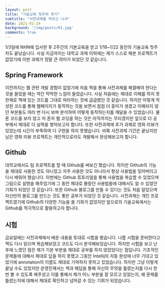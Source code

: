 ```yaml
---
layout: post
title: "기술교육 첫주차 후기"
subtitle: "사전과제를 마치고 나서"
date: 2021-01-24
background: '/img/posts/01.jpg'
comments: true
---
```


 1/3일에 NHN에 입사한 후 2주간의 기본교육을 받고 1/18~1/22 동안의 기술교육 첫주차도 끝났습니다. 사실 지금까지는 대학교 과제 이외에는 제가 스스로 해본 프로젝트가 없었기에 이번 과제가 정말 큰 의미가 되었던 것 같습니다.  

## Spring Framework  
 이전까지는 웹 관련 개발 경험이 없었기에 처음 책을 통해 사전과제를 해결해야 한다는 것을 들었을 때는 약간 막막한 느낌이 들었습니다. 사실 처음에는 제대로 이해를 하지 못한채로 책에 있는 코드를 그대로 따라하는 것에 급급했던 것 같습니다. 하지만 이렇게 작성한 코드를 통해 웹페이지가 동작하는 것을 보면서 점점 더 흥미가 생겼고 이해되지 않던 부분들도 여러 번 다시 보며 분석하여 어떻게 동작하는지를 깨달을 수 있었습니다. 물론 코드를 보지 않고 저 혼자 웹 코딩을 하는 것은 아직까지는 무리겠지만 앞으로 더 공부해서 제대로 더 실력을 쌓아보고자 합니다. 또한 사전과제에 추가 과제로 영화 리뷰가 있었는데 시간이 부족하여 다 구현을 하지 못했습니다. 비록 사전과제 기간은 끝났지만 남은 영화 리뷰 프로젝트는 개인적으로라도 개발해서 완성해보고자 합니다.  

## Github  
 대학교에서도 팀 프로젝트를 할 때 Github를 써보긴 했습니다. 하지만 Github의 기능을 제대로 사용한 것도 아니었고 자주 사용한 것도 아니라서 항상 사용법을 잊어버리고 다시 배워야 했습니다. 이번에는 Github 튜토리얼을 통해 사용법을 복습할 수 있었으며 그림으로 설명을 해주었기에 그 동안 제대로 몰랐던 사용법들에 대해서도 알 수 있었던 기회가 되었던 것 같습니다. 또한 Github 블로그를 만들 수 있다는 것도 처음 알았으며 자신만의 블로그를 만드는 것도 좋은 공부가 되었던 것 같습니다. 사전과제는 개인 프로젝트였기에 Github의 다양한 기능을 쓸 기회가 없었지만 앞으로의 기술교육에서는 Github를 적극적으로 활용하고자 합니다.  

## 시험  
 금요일에는 사전과제에서 배운 내용을 토대로 시험을 봤습니다. 나름 시험을 준비한다고 책도 다시 읽으며 복습해보았고 코드도 다시 분석해보았습니다. 하지만 시험을 보고 난 후에 느꼈던 점은 제가 기본 부분을 제대로 공부를 하지 않았었다는 점입니다. 기초적인 문제들에 대해서 제대로 답을 하지 못했고 그동안 Intellij의 자동 완성에 너무 기대고 있었기에 annotation의 이름도 제대로 기억하지 못하고 있었습니다. 하지만 그냥 이렇게 끝날 수도 있었지만 운영진께서는 책과 해답을 통해 자신의 무엇을 틀렸는지를 다시 한 번 볼 수 있도록 해주셨고 이를 통해서 제가 어느 부분을 잘 모르고 있었는지, 왜 문제를 틀렸는지에 대해서 제대로 확인하고 넘어갈 수 있는 기회가 되었습니다.
